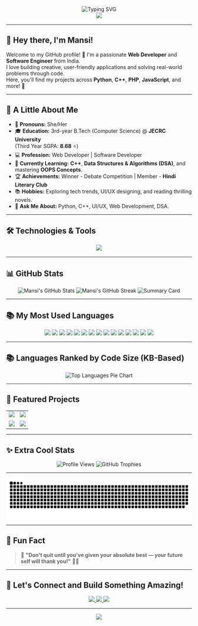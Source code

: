 <!-- Typing Animation -->
<div align="center">
  <img src="https://readme-typing-svg.demolab.com?font=Fira+Code&weight=700&size=20&pause=1000&color=F7F7F7&background=0D1117&center=true&vCenter=true&width=435&lines=Hi%2C+I'm+Mansi!;Web+Developer+%7C+Python+Enthusiast;C%2B%2B+Explorer+%7C+Problem+Solver;Always+Learning+%7C+Creating+%7C+Building" alt="Typing SVG" />
</div>

<!-- Cool GIF -->
<div align="center">
  <img src="https://media.giphy.com/media/du3J3cXyzhj75IOgvA/giphy.gif" width="300" />
</div>

---

## 👋 Hey there, I'm Mansi!

Welcome to my GitHub profile! 🌸 I'm a passionate **Web Developer** and **Software Engineer** from India.  
I love building creative, user-friendly applications and solving real-world problems through code.  
Here, you'll find my projects across **Python**, **C++**, **PHP**, **JavaScript**, and more! 🚀

---

## 🚀 A Little About Me
- 🌸 **Pronouns:** She/Her
- 🎓 **Education:** 3rd-year B.Tech (Computer Science) @ **JECRC University**  
  (Third Year SGPA: **8.68** ⭐)
- 💻 **Profession:** Web Developer | Software Developer
- 📖 **Currently Learning:** **C++**, **Data Structures & Algorithms (DSA)**, and mastering **OOPS Concepts**.
- 🏆 **Achievements:** Winner - Debate Competition | Member - **Hindi Literary Club**
- 📚 **Hobbies:** Exploring tech trends, UI/UX designing, and reading thrilling novels.
- 💬 **Ask Me About:** Python, C++, UI/UX, Web Development, DSA.

---

## 🛠️ Technologies & Tools
<div align="center">
  <img src="https://skillicons.dev/icons?i=html,css,php,js,react,python,cpp,c,mysql,bootstrap,tailwind,git,github,vscode,idea" />
</div>

---

## 📊 GitHub Stats
<div align="center">
  <img src="https://github-readme-stats.vercel.app/api?username=Mansiiiiiiiiiiiiiiiii&show_icons=true&theme=tokyonight&hide_border=true" alt="Mansi's GitHub Stats" />
  <img src="https://github-readme-streak-stats.herokuapp.com/?user=Mansiiiiiiiiiiiiiiiii&theme=tokyonight&hide_border=true" alt="Mansi's GitHub Streak" />
  <img src="https://github-profile-summary-cards.vercel.app/api/cards/profile-details?username=Mansiiiiiiiiiiiiiiiii&theme=tokyonight" alt="Summary Card" />
</div>

---
## 📚 My Most Used Languages
<p align="center"> <img src="https://img.shields.io/badge/C++-8%20Repositories-00599C?style=for-the-badge&logo=c%2B%2B&logoColor=white" /> <img src="https://img.shields.io/badge/Python-5%20Repositories-3776AB?style=for-the-badge&logo=python&logoColor=white" /> <img src="https://img.shields.io/badge/C-3%20Repositories-A8B9CC?style=for-the-badge&logo=c&logoColor=white" /> <img src="https://img.shields.io/badge/MySQL-4%20Repositories-4479A1?style=for-the-badge&logo=mysql&logoColor=white" /> <img src="https://img.shields.io/badge/HTML-4%20Repositories-E34F26?style=for-the-badge&logo=html5&logoColor=white" /> <img src="https://img.shields.io/badge/CSS-3%20Repositories-1572B6?style=for-the-badge&logo=css3&logoColor=white" /> <img src="https://img.shields.io/badge/PHP-2%20Repositories-777BB4?style=for-the-badge&logo=php&logoColor=white" /> <img src="https://img.shields.io/badge/Cython-2%20Repositories-FFD43B?style=for-the-badge&logo=cython&logoColor=black" /> <img src="https://img.shields.io/badge/Java-2%20Repositories-007396?style=for-the-badge&logo=java&logoColor=white" /> <img src="https://img.shields.io/badge/PowerShell-2%20Repositories-5391FE?style=for-the-badge&logo=powershell&logoColor=white" /> <img src="https://img.shields.io/badge/Smarty-1%20Repository-FF6600?style=for-the-badge&logo=smarty&logoColor=white" /> <img src="https://img.shields.io/badge/Fortran-1%20Repository-734F96?style=for-the-badge&logo=fortran&logoColor=white" /> <img src="https://img.shields.io/badge/Meson-1%20Repository-00ADD8?style=for-the-badge&logo=meson&logoColor=white" /> <img src="https://img.shields.io/badge/Batchfile-1%20Repository-006400?style=for-the-badge&logo=windows&logoColor=white" /> <img src="https://img.shields.io/badge/Hack-1%20Repository-00BFFF?style=for-the-badge&logo=hackthebox&logoColor=white" /> </p>

---

## 📚 Languages Ranked by Code Size (KB-Based)

<div align="center">
  <img src="https://github-readme-stats.vercel.app/api/top-langs/?username=Mansiiiiiiiiiiiiiiiii&layout=pie&langs_count=20&theme=tokyonight&hide_border=true" alt="Top Languages Pie Chart" />
</div>

---

## 🌟 Featured Projects
<table align="center">
  <tr>
    <td>
      <a href="https://github.com/Mansiiiiiiiiiiiiiiiii/LeetCode">
        <img src="https://github-readme-stats.vercel.app/api/pin/?username=Mansiiiiiiiiiiiiiiiii&repo=LeetCode&theme=tokyonight" />
      </a>
    </td>
    <td>
      <a href="https://github.com/Mansiiiiiiiiiiiiiiiii/Login-Page">
        <img src="https://github-readme-stats.vercel.app/api/pin/?username=Mansiiiiiiiiiiiiiiiii&repo=Login-Page&theme=tokyonight" />
      </a>
    </td>
  </tr>
  <tr>
    <td>
      <a href="https://github.com/Mansiiiiiiiiiiiiiiiii/Adv-Java">
        <img src="https://github-readme-stats.vercel.app/api/pin/?username=Mansiiiiiiiiiiiiiiiii&repo=Adv-Java&theme=tokyonight" />
      </a>
    </td>
    <td>
      <a href="https://github.com/Mansiiiiiiiiiiiiiiiii/C_plus_plus">
        <img src="https://github-readme-stats.vercel.app/api/pin/?username=Mansiiiiiiiiiiiiiiiii&repo=C_plus_plus&theme=tokyonight" />
      </a>
    </td>
  </tr>
</table>

---

## ✨ Extra Cool Stats
<div align="center">
  <img src="https://komarev.com/ghpvc/?username=Mansiiiiiiiiiiiiiiiii&label=Profile%20Views&color=0e75b6&style=flat" alt="Profile Views" />
  <img src="https://github-profile-trophy.vercel.app/?username=Mansiiiiiiiiiiiiiiiii&theme=darkhub&no-frame=true&margin-w=15&column=7" alt="GitHub Trophies" />
</div>

---

<!-- Animated Wave Footer -->
<div align="center">
  <img src="https://github.com/Platane/snk/raw/output/github-contribution-grid-snake.svg" alt="snake animation" />
</div>

---

## 🌟 Fun Fact
> 💬 **"Don't quit until you’ve given your absolute best — your future self will thank you!"** 💪✨

---

## 📢 Let's Connect and Build Something Amazing!
<div align="center">
  <a href="mailto:mansi15094@gmail.com">
    <img src="https://img.shields.io/badge/-Email-D14836?style=for-the-badge&logo=gmail&logoColor=white" />
  </a>
  <a href="https://linkedin.com/in/mansi-kumari-18b33b246" target="_blank">
    <img src="https://img.shields.io/badge/-LinkedIn-0077B5?style=for-the-badge&logo=linkedin&logoColor=white" />
  </a>
  <a href="https://github.com/Mansiiiiiiiiiiiiiiiii" target="_blank">
    <img src="https://img.shields.io/badge/-GitHub-181717?style=for-the-badge&logo=github&logoColor=white" />
  </a>
</div>

---

<!-- Footer Wave -->
<div align="center">
  <img src="https://capsule-render.vercel.app/api?type=waving&color=0D1117&height=100&section=footer"/>
</div>
